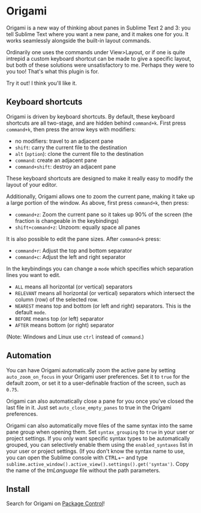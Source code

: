 Origami
======
Origami is a new way of thinking about panes in Sublime Text 2 and 3: you tell Sublime Text where you want a new pane, and it makes one for you. It works seamlessly alongside the built-in layout commands.

Ordinarily one uses the commands under View>Layout, or if one is quite intrepid a custom keyboard shortcut can be made to give a specific layout, but both of these solutions were unsatisfactory to me. Perhaps they were to you too! That's what this plugin is for.

Try it out! I think you'll like it.

Keyboard shortcuts
------------------
Origami is driven by keyboard shortcuts. By default, these keyboard shortcuts are all two-stage, and are hidden behind `command+k`. First press `command+k`, then press the arrow keys with modifiers:

* no modifiers: travel to an adjacent pane
* `shift`: carry the current file to the destination
* `alt` (`option`): clone the current file to the destination
* `command`: create an adjacent pane
* `command+shift`: destroy an adjacent pane

These keyboard shortcuts are designed to make it really easy to modify the layout of your editor.

Additionally, Origami allows one to zoom the current pane, making it take up a large portion of the window. As above, first press `command+k`, then press:

* `command+z`: Zoom the current pane so it takes up 90% of the screen (the fraction is changeable in the keybindings)
* `shift+command+z`: Unzoom: equally space all panes

It is also possible to edit the pane sizes. After `command+k` press:
* `command+r`: Adjust the top and bottom separator
* `command+c`: Adjust the left and right separator

In the keybindings you can change a `mode` which specifies which separation lines you want to edit.
* `ALL` means all horizontal (or vertical) separators
* `RELEVANT` means all horizontal (or vertical) separators which intersect the column (row) of the selected row.
* `NEAREST` means top and bottom (or left and right) separators. This is the default `mode`.
* `BEFORE` means top (or left) separator
* `AFTER` means bottom (or right) separator

(Note: Windows and Linux use `ctrl` instead of `command`.)

Automation
----------
You can have Origami automatically zoom the active pane by setting `auto_zoom_on_focus` in your Origami user preferences. Set it to `true` for the default zoom, or set it to a user-definable fraction of the screen, such as `0.75`.

Origami can also automatically close a pane for you once you've closed the last file in it. Just set `auto_close_empty_panes` to true in the Origami preferences.

Origami can also automatically move files of the same syntax into the same pane group when opening them. Set `syntax_grouping` to `true` in your user or project settings. If you only want specific syntax types to be automatically grouped, you can selectively enable them using the `enabled_syntaxes` list in your user or project settings. (If you don't know the syntax name to use, you can open the Sublime console with <kbd>CTRL</kbd>+<kbd>~</kbd> and type `sublime.active_window().active_view().settings().get('syntax')`. Copy the name of the _tmLanguage_ file without the path parameters.

Install
-------

Search for Origami on [Package Control](https://sublime.wbond.net/)!
